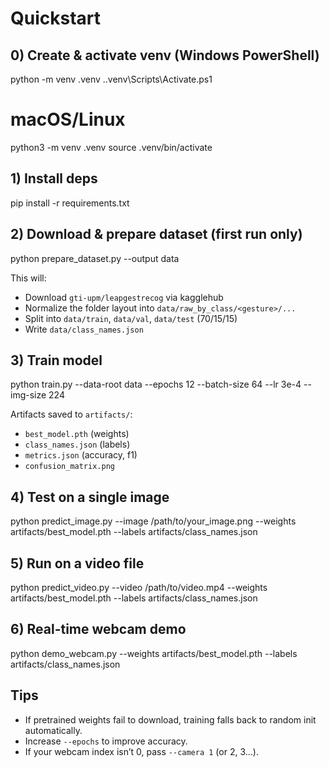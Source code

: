 # Quickstart


## 0) Create & activate venv (Windows PowerShell)
python -m venv .venv
.\.venv\Scripts\Activate.ps1


# macOS/Linux
python3 -m venv .venv
source .venv/bin/activate


## 1) Install deps
pip install -r requirements.txt


## 2) Download & prepare dataset (first run only)
python prepare_dataset.py --output data


This will:
- Download `gti-upm/leapgestrecog` via kagglehub
- Normalize the folder layout into `data/raw_by_class/<gesture>/...`
- Split into `data/train`, `data/val`, `data/test` (70/15/15)
- Write `data/class_names.json`


## 3) Train model
python train.py --data-root data --epochs 12 --batch-size 64 --lr 3e-4 --img-size 224


Artifacts saved to `artifacts/`:
- `best_model.pth` (weights)
- `class_names.json` (labels)
- `metrics.json` (accuracy, f1)
- `confusion_matrix.png`


## 4) Test on a single image
python predict_image.py --image /path/to/your_image.png --weights artifacts/best_model.pth --labels artifacts/class_names.json


## 5) Run on a video file
python predict_video.py --video /path/to/video.mp4 --weights artifacts/best_model.pth --labels artifacts/class_names.json


## 6) Real-time webcam demo
python demo_webcam.py --weights artifacts/best_model.pth --labels artifacts/class_names.json


## Tips
- If pretrained weights fail to download, training falls back to random init automatically.
- Increase `--epochs` to improve accuracy.
- If your webcam index isn’t 0, pass `--camera 1` (or 2, 3...).
